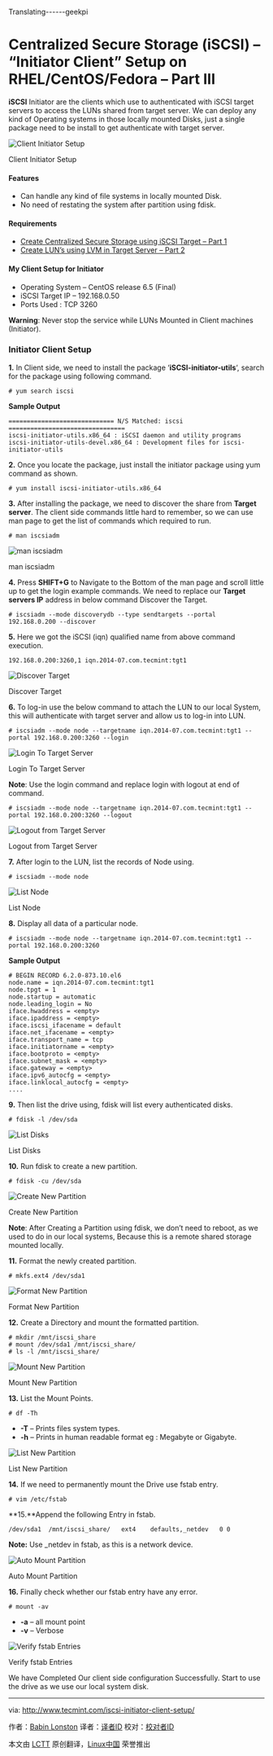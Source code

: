 Translating------geekpi

Centralized Secure Storage (iSCSI) – “Initiator Client” Setup on RHEL/CentOS/Fedora – Part III
================================================================================
**iSCSI** Initiator are the clients which use to authenticated with iSCSI target servers to access the LUNs shared from target server. We can deploy any kind of Operating systems in those locally mounted Disks, just a single package need to be install to get authenticate with target server.

![Client Initiator Setup](http://www.tecmint.com/wp-content/uploads/2014/07/Client-Initiator-Setup.jpg)

Client Initiator Setup

#### Features ####

- Can handle any kind of file systems in locally mounted Disk.
- No need of restating the system after partition using fdisk.

#### Requirements ####

- [Create Centralized Secure Storage using iSCSI Target – Part 1][1]
- [Create LUN’s using LVM in Target Server – Part 2][2]

#### My Client Setup for Initiator ####

- Operating System – CentOS release 6.5 (Final)
- iSCSI Target IP – 192.168.0.50
- Ports Used : TCP 3260

**Warning**: Never stop the service while LUNs Mounted in Client machines (Initiator).

### Initiator Client Setup ###

**1.** In Client side, we need to install the package ‘**iSCSI-initiator-utils**‘, search for the package using following command.

    # yum search iscsi

**Sample Output**

    ============================= N/S Matched: iscsi ================================
    iscsi-initiator-utils.x86_64 : iSCSI daemon and utility programs
    iscsi-initiator-utils-devel.x86_64 : Development files for iscsi-initiator-utils

**2.** Once you locate the package, just install the initiator package using yum command as shown.

    # yum install iscsi-initiator-utils.x86_64

**3.** After installing the package, we need to discover the share from **Target server**. The client side commands little hard to remember, so we can use man page to get the list of commands which required to run.

    # man iscsiadm

![man iscsiadm](http://www.tecmint.com/wp-content/uploads/2014/07/man-iscsiadm.jpg)

man iscsiadm

**4.** Press **SHIFT+G** to Navigate to the Bottom of the man page and scroll little up to get the login example commands. We need to replace our **Target servers IP** address in below command Discover the Target.

    # iscsiadm --mode discoverydb --type sendtargets --portal 192.168.0.200 --discover

**5.** Here we got the iSCSI (iqn) qualified name from above command execution.

    192.168.0.200:3260,1 iqn.2014-07.com.tecmint:tgt1

![Discover Target](http://www.tecmint.com/wp-content/uploads/2014/07/Discover-Target.jpg)

Discover Target

**6.** To log-in use the below command to attach the LUN to our local System, this will authenticate with target server and allow us to log-in into LUN.

    # iscsiadm --mode node --targetname iqn.2014-07.com.tecmint:tgt1 --portal 192.168.0.200:3260 --login

![Login To Target Server](http://www.tecmint.com/wp-content/uploads/2014/07/Login-To-Target-Server.jpg)

Login To Target Server

**Note**: Use the login command and replace login with logout at end of command.

    # iscsiadm --mode node --targetname iqn.2014-07.com.tecmint:tgt1 --portal 192.168.0.200:3260 --logout

![Logout from Target Server](http://www.tecmint.com/wp-content/uploads/2014/07/Logout-from-Target-Server.jpg)

Logout from Target Server

**7.** After login to the LUN, list the records of Node using.

    # iscsiadm --mode node

![List Node](http://www.tecmint.com/wp-content/uploads/2014/07/List-Node.jpg)

List Node

**8.** Display all data of a particular node.

    # iscsiadm --mode node --targetname iqn.2014-07.com.tecmint:tgt1 --portal 192.168.0.200:3260

**Sample Output**

    # BEGIN RECORD 6.2.0-873.10.el6
    node.name = iqn.2014-07.com.tecmint:tgt1
    node.tpgt = 1
    node.startup = automatic
    node.leading_login = No
    iface.hwaddress = <empty>
    iface.ipaddress = <empty>
    iface.iscsi_ifacename = default
    iface.net_ifacename = <empty>
    iface.transport_name = tcp
    iface.initiatorname = <empty>
    iface.bootproto = <empty>
    iface.subnet_mask = <empty>
    iface.gateway = <empty>
    iface.ipv6_autocfg = <empty>
    iface.linklocal_autocfg = <empty>
    ....

**9.** Then list the drive using, fdisk will list every authenticated disks.

    # fdisk -l /dev/sda

![List Disks](http://www.tecmint.com/wp-content/uploads/2014/07/List-Disks.jpg)

List Disks

**10.** Run fdisk to create a new partition.

    # fdisk -cu /dev/sda

![Create New Partition](http://www.tecmint.com/wp-content/uploads/2014/07/Create-New-Partition.jpg)

Create New Partition

**Note**: After Creating a Partition using fdisk, we don’t need to reboot, as we used to do in our local systems, Because this is a remote shared storage mounted locally.

**11.** Format the newly created partition.

    # mkfs.ext4 /dev/sda1

![Format New Partition](http://www.tecmint.com/wp-content/uploads/2014/07/Format-New-Partition.jpg)

Format New Partition

**12.** Create a Directory and mount the formatted partition.

    # mkdir /mnt/iscsi_share
    # mount /dev/sda1 /mnt/iscsi_share/
    # ls -l /mnt/iscsi_share/

![Mount New Partition](http://www.tecmint.com/wp-content/uploads/2014/07/Mount-New-Partition.jpg)

Mount New Partition

**13.** List the Mount Points.

    # df -Th

- **-T** – Prints files system types.
- **-h** – Prints in human readable format eg : Megabyte or Gigabyte.

![List New Partition](http://www.tecmint.com/wp-content/uploads/2014/07/List-New-Partition.jpg)

List New Partition

**14.** If we need to permanently mount the Drive use fstab entry.

    # vim /etc/fstab

**15.**Append the following Entry in fstab.

    /dev/sda1  /mnt/iscsi_share/   ext4    defaults,_netdev   0 0

**Note:** Use _netdev in fstab, as this is a network device.

![Auto Mount Partition](http://www.tecmint.com/wp-content/uploads/2014/07/Auto-Mount-Partition.jpg)

Auto Mount Partition

**16.** Finally check whether our fstab entry have any error.

    # mount -av

- **-a** – all mount point
- **-v** – Verbose

![Verify fstab Entries](http://www.tecmint.com/wp-content/uploads/2014/07/Verify-fstab-Entries.jpg)

Verify fstab Entries

We have Completed Our client side configuration Successfully. Start to use the drive as we use our local system disk.

--------------------------------------------------------------------------------

via: http://www.tecmint.com/iscsi-initiator-client-setup/

作者：[Babin Lonston][a]
译者：[译者ID](https://github.com/译者ID)
校对：[校对者ID](https://github.com/校对者ID)

本文由 [LCTT](https://github.com/LCTT/TranslateProject) 原创翻译，[Linux中国](http://linux.cn/) 荣誉推出

[a]:http://www.tecmint.com/author/babinlonston/
[1]:http://www.tecmint.com/create-centralized-secure-storage-using-iscsi-targetin-linux/
[2]:http://www.tecmint.com/create-luns-using-lvm-in-iscsi-target/
